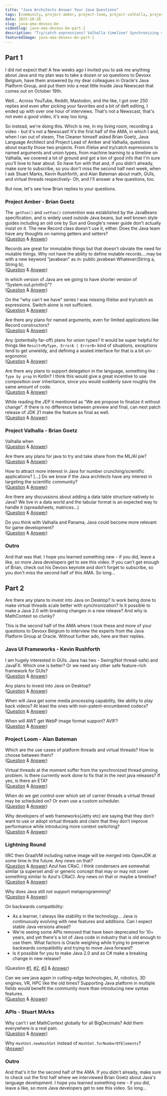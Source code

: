 ```yaml
---
title: "Java Architects Answer Your Java Questions"
tags: [community, project-amber, project-loom, project-valhalla, project-leyden]
date: 2023-10-26
slug: java-ama-devoxx-be
videoSlug: java-ama-devoxx-be-part-1
description: "Try/catch expressions? Valhalla timeline? Synchronizing virtual threads? And many more. Here's how Brian Goetz, Alan Bateman, Stuart Marks, and Kevin Rushforth answered your questions."
featuredImage: java-ama-devoxx-be-part-1
---
```


## Part 1

I did not expect that!
A few weeks ago I invited you to ask me anything about Java and my plan was to take a dozen or so questions to Devoxx Belgium, have them answered by my dear colleagues in Oracle's Java Platform Group, and put them into a neat little Inside Java Newscast that comes out on October 19th.

Well...
Across YouTube, Reddit, Mastodon, and the like, I got over 250 replies and even after picking your favorites and a bit of deft editing, I ended up with over one hour of interviews.
That's not a Newscast, that's not even a good video, it's way too long.

So instead, we're doing this.
Which is me, in my living room, recording a video - but it's not a Newscast!
It's the first half of the AMA, in which I and, when I ran out of steam, The Cleaner himself asked Brian Goetz, Java Language Architect and Project Lead of Amber and Valhalla, questions about exactly those two projects.
From if/else and try/catch expressions to named arguments and union types, from machine learning to a timeline on Valhalla, we covered a lot of ground and got a ton of good info that I'm sure you'll love to hear about.
So have fun with that and, if you didn't already, make sure to subscribe, so you don't miss the second half next week, when I ask Stuart Marks, Kevin Rushforth, and Alan Bateman about math, GUIs, and virtual threads respectively-
Oh, and I'll answer a few questions, too.

But now, let's see how Brian replies to your questions.

### Project Amber - Brian Goetz

The` getFoo()` and `setFoo()` convention was established by the JavaBeans specification, and is widely used outside Java beans, but well known style guides including an old one by Sun and Google's newer guide don't actually insist on it. The new Record class doesn't use it, either. Does the Java team have any thoughts on naming getters and setters? \
([Question](https://www.youtube.com/channel/UCmRtPmgnQ04CMUpSUqPfhxQ/community?lc=Ugyqu50WPbzRCWJf31R4AaABAg&lb=UgkxeVfAeKvtBd6Ge83TqfhgVIqnM-ANnuiy) & [Answer](https://www.youtube.com/watch?v=WoQJnnMIlFY&t=1m35s))

Records are great for immutable things but that doesn't obviate the need for mutable things. Why not have the ability to define mutable records....may be with a new keyword "javabean" as in: public javabean Whatever(String a, String b); \
([Question](https://twitter.com/Enthuware/status/1707697589552857123?t=uCiFrnTcfj9rZdGfimD1Fg&s=19) & [Answer](https://www.youtube.com/watch?v=WoQJnnMIlFY&t=4m04s))

In which version of Java are we going to have shorter version of “System.out.println()”? \
([Question](https://twitter.com/hushensavani/status/1707706095270289899?t=BvkaOWw5YFWdRmHoYVRhXA) & [Answer](https://www.youtube.com/watch?v=WoQJnnMIlFY&t=7m23s))

On the "why can't we have" series I was missing if/else and try/catch as expressions. Switch alone is not sufficient. \
([Question](https://reddit.com/r/java/s/CwzQwRoUn2) & [Answer](https://www.youtube.com/watch?v=WoQJnnMIlFY&t=9m28s))

Are there any plans for named arguments, even for limited applications like Record constructors? \
([Question](https://www.youtube.com/channel/UCmRtPmgnQ04CMUpSUqPfhxQ/community?lc=UgyjBFsv-3s8-MswlBZ4AaABAg&lb=UgkxeVfAeKvtBd6Ge83TqfhgVIqnM-ANnuiy) & [Answer](https://www.youtube.com/watch?v=WoQJnnMIlFY&t=10m29s))

Any (potentially far-off) plans for union types? It would be super helpful for things like `Result<MyType, ErrorA | ErrorB>` kind of situations, exceptions tend to get unwieldy, and defining a sealed interface for that is a bit un-ergonomic \
([Question](https://reddit.com/r/java/s/PeUls8quTf) & [Answer](https://www.youtube.com/watch?v=WoQJnnMIlFY&t=15m17s))

Are there any plans to support delegation in the language, something like `: Type by prop` in Kotlin? I think this would give a great incentive to use composition over inheritance, since you would suddenly save roughly the same amount of code. \
([Question](https://twitter.com/HiaslTiasl/status/1707989170830930259?t=e_s-Qtm-wg8WPhSyPgCZKQ&s=19) & [Answer](https://www.youtube.com/watch?v=WoQJnnMIlFY&t=19m21s))

While reading the JEP it mentioned as "We are propose to finalize it without change". If there is no difference between preview and final, can next patch release of JDK 21 make the feature as final as well. \
([Question](https://twitter.com/anbusampath/status/1707351344640889287) & [Answer](https://www.youtube.com/watch?v=WoQJnnMIlFY&t=21m51s))

### Project Valhalla - Brian Goetz

Valhalla when \
([Question](https://www.youtube.com/channel/UCmRtPmgnQ04CMUpSUqPfhxQ/community?lc=UgxJTfu6Zw7D-4Q6ROF4AaABAg&lb=UgkxeVfAeKvtBd6Ge83TqfhgVIqnM-ANnuiy) & [Answer](https://www.youtube.com/watch?v=WoQJnnMIlFY&t=26m51s))

Are there any plans for java to try and take share from the ML/AI pie? \
([Question](https://reddit.com/r/java/s/5btxOl0XSq) & [Answer](https://www.youtube.com/watch?v=WoQJnnMIlFY&t=27m49s))

How to attract more interest in Java for number crunching/scientific applications? [...] Do we know if the Java architects have any interest in targeting the scientific community? \
([Question](https://reddit.com/r/java/s/09ZPlLe8LB) & [Answer](https://www.youtube.com/watch?v=WoQJnnMIlFY&t=28m54s))

Are there any discussions about adding a data table structure natively to Java? We live in a data world and the tabular format is an expected way to handle it (spreadsheets, matrices...) \
([Question](https://twitter.com/seinecle/status/1707721695966933171?t=4fcfX4q8-t3ST-22pfcy_g&s=19) & [Answer](https://www.youtube.com/watch?v=WoQJnnMIlFY&t=29m59s))

Do you think with Valhalla and Panama, Java could become more relevant for game development? \
([Question](https://reddit.com/r/java/s/KnPsF3UXye) & [Answer](https://www.youtube.com/watch?v=WoQJnnMIlFY&t=31m27s))

### Outro

And that was that.
I hope you learned something new - if you did, leave a like, so more Java developers get to see this video.
If you can't get enough of Brian, check out his Devoxx keynote and don't forget to subscribe, so you don't miss the second half of this AMA.
So long...


## Part 2

<contentvideo slug="java-ama-devoxx-be-part-2"></contentvideo>

Are there any plans to invest into Java on Desktop?
Is work being done to make virtual threads scale better with synchronization?
Is it possible to make a Java 2.0 with breaking changes in a new release?
And why is MathContext so clunky?

This is the second half of the AMA where I took these and more of your questions to Devoxx Belgium to interview the experts from the Java Platform Group at Oracle.
Without further ado, here are their replies.

### Java UI Frameworks - Kevin Rushforth

I am hugely interested in GUIs. Java has two - Swing(Not thread-safe) and JavaFX. Which one is better? Or we need any other safe feature-rich framework for GUIs? \
([Question](https://www.youtube.com/channel/UCmRtPmgnQ04CMUpSUqPfhxQ/community?lc=UgyZQjT6AJ_DR1e5_4R4AaABAg&lb=UgkxeVfAeKvtBd6Ge83TqfhgVIqnM-ANnuiy) & [Answer](https://www.youtube.com/watch?v=WoQJnnMIlFY&t=0m29s))

Any plans to invest into Java on Desktop? \
([Question](https://www.reddit.com/r/java/comments/16v688w/comment/k2pdqk3/?utm_source=reddit&utm_medium=web2x&context=3) & [Answer](https://www.youtube.com/watch?v=WoQJnnMIlFY&t=2m07s))

When will Java get some media processing capability, like ability to play back videos? At least the ones with non-patent-encumbered codecs? \
([Question](https://www.reddit.com/r/java/comments/16v688w/comment/k2pdqk3/?utm_source=reddit&utm_medium=web2x&context=3) & [Answer](https://www.youtube.com/watch?v=WoQJnnMIlFY&t=2m46s))

When will AWT get WebP image format support? AVIF? \
([Question](https://www.reddit.com/r/java/comments/16v688w/comment/k2pdqk3/?utm_source=reddit&utm_medium=web2x&context=3) & [Answer](https://www.youtube.com/watch?v=WoQJnnMIlFY&t=3m21s))

### Project Loom - Alan Bateman

Which are the use cases of platform threads and virtual threads?  How to choose between them? \
([Question](https://www.youtube.com/channel/UCmRtPmgnQ04CMUpSUqPfhxQ/community?lc=Ugy2zDFHIwSzw5elRvJ4AaABAg&lb=UgkxeVfAeKvtBd6Ge83TqfhgVIqnM-ANnuiy) & [Answer](https://www.youtube.com/watch?v=WoQJnnMIlFY&t=4m31s))

Virtual threads at the moment suffer from the synchronized thread pinning problem. Is there currently work done to fix that in the next java releases? If yes, is there an ETA? \
([Question](https://reddit.com/r/java/s/uUrx5RDN5y) & [Answer](https://www.youtube.com/watch?v=WoQJnnMIlFY&t=6m08s))

When do we get control over which set of carrier threads a virtual thread may be scheduled on? Or even use a custom scheduler. \
([Question](https://www.youtube.com/channel/UCmRtPmgnQ04CMUpSUqPfhxQ/community?lc=UgzgkdzLuvKOBH6e4K54AaABAg&lb=UgkxeVfAeKvtBd6Ge83TqfhgVIqnM-ANnuiy) & [Answer](https://www.youtube.com/watch?v=WoQJnnMIlFY&t=10m20s))

Why developers of web frameworks(Jetty etc) are saying that they don’t want to use or adopt virtual threads and claim that they don’t improve performance while introducing more context switching? \
([Question](https://www.youtube.com/channel/UCmRtPmgnQ04CMUpSUqPfhxQ/community?lc=Ugxki_GPrCA6ctVmzth4AaABAg&lb=UgkxeVfAeKvtBd6Ge83TqfhgVIqnM-ANnuiy) & [Answer](https://www.youtube.com/watch?v=WoQJnnMIlFY&t=13m18s))

### Lightning Round

IIRC then GraalVM including native image will be merged into OpenJDK at some time in the future. Any news on that? \
([Question](https://reddit.com/r/java/s/b1I52203u3) & [Answer](https://www.youtube.com/watch?v=WoQJnnMIlFY&t=17m10s))
Azul has CRaC. I think condensers are somewhat similar (a superset and/ or generic concept that may or may not cover something similar to Azul's CRaC). Any news on that or maybe a timeline? \
([Question](https://reddit.com/r/java/s/b1I52203u3) & [Answer](https://www.youtube.com/watch?v=WoQJnnMIlFY&t=17m35s))

Why does Java still not support metaprogramming? \
([Question](https://twitter.com/orcunbalcilar/status/1707796527693943208?t=PbqD9doqh9nJKB1V_MVtXQ&s=19) & [Answer](https://www.youtube.com/watch?v=WoQJnnMIlFY&t=20m03s))

On backwards compatibility:

* As a learner, I always like stability in the technology... Java is continuously evolving with new features and additions. Can I expect stable Java versions ahead?
* We're seeing some APIs removed that have been deprecated for 10+ years, and yet there's a lot of Java code in industry that is old enough to use them. What factors is Oracle weighing while trying to preserve backwards compatibility and trying to move Java forward?
* Is it possible for you to make Java 2.0 and as C# make a breaking change in new release?

(Question [#1](https://www.youtube.com/channel/UCmRtPmgnQ04CMUpSUqPfhxQ/community?lc=UgyZQjT6AJ_DR1e5_4R4AaABAg&lb=UgkxeVfAeKvtBd6Ge83TqfhgVIqnM-ANnuiy), [#2](https://www.youtube.com/channel/UCmRtPmgnQ04CMUpSUqPfhxQ/community?lc=UgwGz25kMJrykqP2VEx4AaABAg&lb=UgkxeVfAeKvtBd6Ge83TqfhgVIqnM-ANnuiy), [#3](https://www.youtube.com/channel/UCmRtPmgnQ04CMUpSUqPfhxQ/community?lc=Ugx20N0eI5LGe8nsxSB4AaABAg&lb=UgkxeVfAeKvtBd6Ge83TqfhgVIqnM-ANnuiy) & [Answer](https://www.youtube.com/watch?v=WoQJnnMIlFY&t=20m25s))


Can we see java again in cutting-edge technologies, AI, robotics, 3D engines, VR, HPC like the old times? Supporting Java platform in multiple fields would benefit the community more than introducing new syntax features. \
([Question](https://www.youtube.com/channel/UCmRtPmgnQ04CMUpSUqPfhxQ/community?lc=Ugy0oLHZbXJgPQ_Q7yR4AaABAg&lb=UgkxeVfAeKvtBd6Ge83TqfhgVIqnM-ANnuiy) & [Answer](https://www.youtube.com/watch?v=WoQJnnMIlFY&t=22m33s))

### APIs - Stuart MArks

Why can’t I set MathContext globally for all BigDecimals? Add them everywhere is a real pain. \
([Question](https://twitter.com/parveenyadv/status/1707795512551002118?t=80XS9BGda0IfdZ9_KAze6w&s=19) & [Answer](https://www.youtube.com/watch?v=WoQJnnMIlFY&t=24m10s))

Why `HashSet.newHashSet` instead of `HashSet.forNumberOfElements`? \
([Answer](https://www.youtube.com/watch?v=WoQJnnMIlFY&t=28m39s))

### Outro

And that's it for the second half of the AMA.
If you didn't already, make sure to check out the first half where we interviewed Brian Goetz about Java's language development.
I hope you learned something new - if you did, leave a like, so more Java developers get to see this video.
So long...
